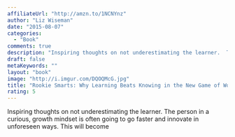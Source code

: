 ```yaml
---
affiliateUrl: "http://amzn.to/1NCNYnz"
author: "Liz Wiseman"
date: "2015-08-07"
categories:
  - "Book"
comments: true
description: "Inspiring thoughts on not underestimating the learner.  The person in a curious, growth mindset is often going to go faster and innovate in unforeseen"
draft: false
metaKeywords: ""
layout: "book"
image: "http://i.imgur.com/DQOQMcG.jpg"
title: "Rookie Smarts: Why Learning Beats Knowing in the New Game of Work"
rating: 5
---
```


Inspiring thoughts on not underestimating the learner.  The person in a curious, growth mindset is often going to go faster and innovate in unforeseen ways.  This will become
